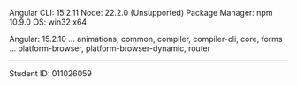Angular CLI: 15.2.11
Node: 22.2.0 (Unsupported)
Package Manager: npm 10.9.0
OS: win32 x64

Angular: 15.2.10
... animations, common, compiler, compiler-cli, core, forms
... platform-browser, platform-browser-dynamic, router

________________________________________________________________

Student ID: 011026059